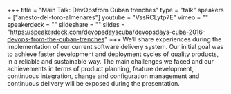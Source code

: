 +++
title = "Main Talk: DevOpsfrom Cuban trenches"
type = "talk"
speakers = ["anesto-del-toro-almenares"]
youtube = "VssRCLytp7E"
vimeo = ""
speakerdeck = ""
slideshare = ""
slides = "https://speakerdeck.com/devopsdayscuba/devopsdays-cuba-2016-devops-from-the-cuban-trenches"
+++
We’ll share experiences during the implementation of our current software delivery system.
Our initial goal was to achieve faster development and deployment cycles of quality products,
in a reliable and sustainable way. The main challenges we faced and our achievements in terms of
product planning, feature development, continuous integration, change and configuration management
and continuous delivery will be exposed during the presentation.